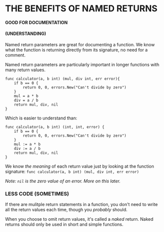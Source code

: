 # THE BENEFITS OF NAMED RETURNS

#### GOOD FOR DOCUMENTATION

#### (UNDERSTANDING)

Named return parameters are great for documenting a function. We know what the function is returning directly from its signature, no need for a comment.

Named return parameters are particularly important in longer functions with many return values.

```
func calculator(a, b int) (mul, div int, err error){
    if b == 0 {
        return 0, 0, errors.New("Can't divide by zero")
    }
    mul = a * b
    div = a / b
    return mul, div, nil
}
```

Which is easier to understand than:

```
func calculator(a, b int) (int, int, error) {
    if b == 0 {
        return 0, 0, errors.New("Can't divide by zero")
    }
    mul := a * b
    div := a / b
    return mul, div, nil
}
```

We know _the meaning_ of each return value just by looking at the function signature: `func calculator(a, b int) (mul, div int, err error)`

_Note: `nil` is the zero value of an error. More on this later._

### LESS CODE (SOMETIMES)

If there are mulitple return statements in a function, you don't need to write all the return values each time, though you _probably_ should.

When you choose to omit return values, it's called a _naked_ return. Naked returns should only be used in short and simple functions.

